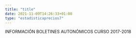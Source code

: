 ```yaml
---
title: "title"
date: 2021-11-09T14:26:33+01:00
type: "estadisticaprecios7"
---
```

INFORMACIÓN BOLETINES AUTONÓMICOS CURSO 2017-2018